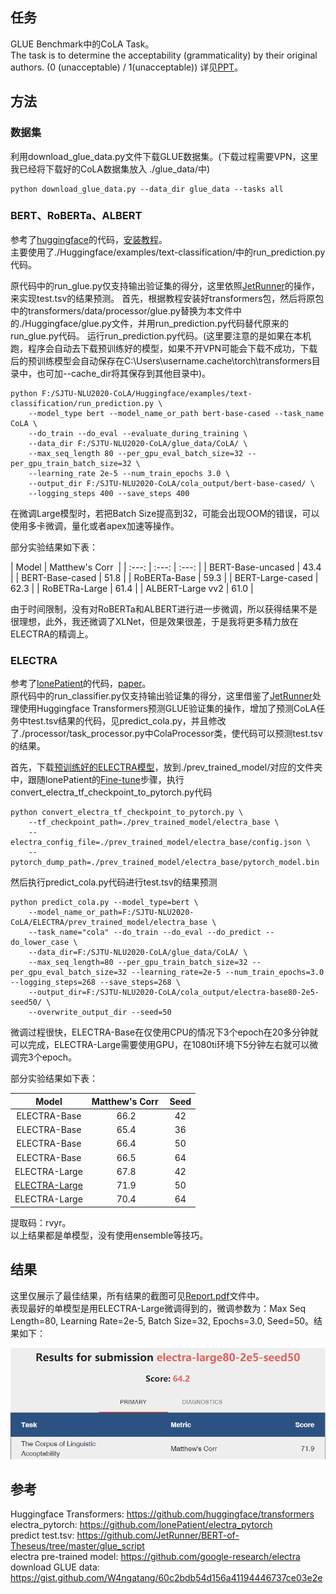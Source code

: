 ## 任务
GLUE Benchmark中的CoLA Task。  
The task is to determine the acceptability (grammaticality) by their original authors. (0 (unacceptable) / 1(unacceptable))
详见[PPT](https://github.com/Huntersxsx/SJTU-NLU2020-CoLA/blob/master/Assignment-CoLA.pptx)。


## 方法  

### 数据集
利用download_glue_data.py文件下载GLUE数据集。(下载过程需要VPN，这里我已经将下载好的CoLA数据集放入 ./glue_data/中) 

```
python download_glue_data.py --data_dir glue_data --tasks all
```

### BERT、RoBERTa、ALBERT

参考了[huggingface](https://github.com/huggingface/transformers)的代码，[安装教程](https://huggingface.co/transformers/installation.html)。  
主要使用了./Huggingface/examples/text-classification/中的run_prediction.py代码。  

原代码中的run_glue.py仅支持输出验证集的得分，这里依照[JetRunner](https://github.com/JetRunner/BERT-of-Theseus/tree/master/glue_script)的操作，来实现test.tsv的结果预测。 
首先，根据教程安装好transformers包，然后将原包中的transformers/data/processor/glue.py替换为本文件中的./Huggingface/glue.py文件，并用run_prediction.py代码替代原来的run_glue.py代码。
运行run_prediction.py代码。(这里要注意的是如果在本机跑，程序会自动去下载预训练好的模型，如果不开VPN可能会下载不成功，下载后的预训练模型会自动保存在C:\Users\username\.cache\torch\transformers目录中，也可加--cache_dir将其保存到其他目录中)。    

```
python F:/SJTU-NLU2020-CoLA/Huggingface/examples/text-classification/run_prediction.py \
    --model_type bert --model_name_or_path bert-base-cased --task_name CoLA \ 
    --do_train --do_eval --evaluate_during_training \
    --data_dir F:/SJTU-NLU2020-CoLA/glue_data/CoLA/ \
    --max_seq_length 80 --per_gpu_eval_batch_size=32 --per_gpu_train_batch_size=32 \
    --learning_rate 2e-5 --num_train_epochs 3.0 \
    --output_dir F:/SJTU-NLU2020-CoLA/cola_output/bert-base-cased/ \
    --logging_steps 400 --save_steps 400
```

在微调Large模型时，若把Batch Size提高到32，可能会出现OOM的错误，可以使用多卡微调，量化或者apex加速等操作。  

部分实验结果如下表：  

| Model | Matthew's Corr  |
| :---: | :---: | :---: |
| BERT-Base-uncased | 43.4 |
| BERT-Base-cased | 51.8 |
| RoBERTa-Base | 59.3 |
| BERT-Large-cased | 62.3 |
| RoBETRa-Large | 61.4 |
| ALBERT-Large vv2 | 61.0 |

由于时间限制，没有对RoBERTa和ALBERT进行进一步微调，所以获得结果不是很理想，此外，我还微调了XLNet，但是效果很差，于是我将更多精力放在ELECTRA的精调上。

### ELECTRA

参考了[lonePatient](https://github.com/lonePatient/electra_pytorch)的代码，[paper](https://openreview.net/pdf?id=r1xMH1BtvB)。  
原代码中的run_classifier.py仅支持输出验证集的得分，这里借鉴了[JetRunner](https://github.com/JetRunner/BERT-of-Theseus/tree/master/glue_script)处理使用Huggingface Transformers预测GLUE验证集的操作，增加了预测CoLA任务中test.tsv结果的代码，见predict_cola.py，并且修改了./processor/task_processor.py中ColaProcessor类，使代码可以预测test.tsv的结果。  

首先，下载[预训练好的ELECTRA模型](https://github.com/google-research/electra)，放到./prev_trained_model/对应的文件夹中，跟随lonePatient的[Fine-tune](https://github.com/lonePatient/electra_pytorch#fine-tuning)步骤，执行convert_electra_tf_checkpoint_to_pytorch.py代码

```
python convert_electra_tf_checkpoint_to_pytorch.py \
    --tf_checkpoint_path=./prev_trained_model/electra_base \
    --electra_config_file=./prev_trained_model/electra_base/config.json \
    --pytorch_dump_path=./prev_trained_model/electra_base/pytorch_model.bin
```  

然后执行predict_cola.py代码进行test.tsv的结果预测

```
python predict_cola.py --model_type=bert \
    --model_name_or_path=F:/SJTU-NLU2020-CoLA/ELECTRA/prev_trained_model/electra_base \
    --task_name="cola" --do_train --do_eval --do_predict --do_lower_case \
    --data_dir=F:/SJTU-NLU2020-CoLA/glue_data/CoLA/ \
    --max_seq_length=80 --per_gpu_train_batch_size=32 --per_gpu_eval_batch_size=32 --learning_rate=2e-5 --num_train_epochs=3.0 --logging_steps=268 --save_steps=268 \
    --output_dir=F:/SJTU-NLU2020-CoLA/cola_output/electra-base80-2e5-seed50/ \
    --overwrite_output_dir --seed=50
```  

微调过程很快，ELECTRA-Base在仅使用CPU的情况下3个epoch在20多分钟就可以完成，ELECTRA-Large需要使用GPU，在1080ti环境下5分钟左右就可以微调完3个epoch。  

部分实验结果如下表：  

| Model | Matthew's Corr  | Seed |
| :---: | :---: | :---: |
| ELECTRA-Base | 66.2 | 42 |
| ELECTRA-Base | 65.4 | 36 |
| ELECTRA-Base | 66.4 | 50 |
| ELECTRA-Base | 66.5 | 64 |
| ELECTRA-Large | 67.8 | 42 |
| [ELECTRA-Large](https://pan.baidu.com/s/1siiKqY_WxIalJkMBRSzpYQ) | 71.9 | 50 |
| ELECTRA-Large | 70.4 | 64 |

提取码：rvyr。  
以上结果都是单模型，没有使用ensemble等技巧。

## 结果  
这里仅展示了最佳结果，所有结果的截图可见[Report.pdf](https://github.com/Huntersxsx/SJTU-NLU2020-CoLA/blob/master/Report.pdf)文件中。  
表现最好的单模型是用ELECTRA-Large微调得到的，微调参数为：Max Seq Length=80, Learning Rate=2e-5, Batch Size=32, Epochs=3.0, Seed=50。结果如下：  

![](https://github.com/Huntersxsx/SJTU-NLU2020-CoLA/blob/master/img/ELECTRA-large.png)


## 参考

Huggingface Transformers: https://github.com/huggingface/transformers  
electra_pytorch: https://github.com/lonePatient/electra_pytorch  
predict test.tsv: https://github.com/JetRunner/BERT-of-Theseus/tree/master/glue_script  
electra pre-trained model: https://github.com/google-research/electra  
download GLUE data: https://gist.github.com/W4ngatang/60c2bdb54d156a41194446737ce03e2e
